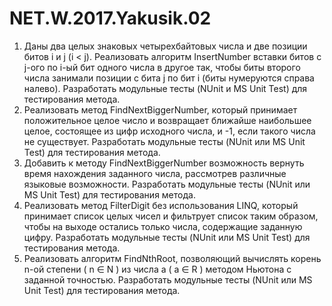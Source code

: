 ﻿# NET.W.2017.Yakusik.02

1. Даны два целых знаковых четырехбайтовых числа и две позиции битов i и j (i < j). Реализовать алгоритм InsertNumber вставки битов с j-ого по i-ый бит одного числа в другое так, чтобы биты второго числа занимали позиции с бита j по бит i (биты нумеруются справа налево). Разработать модульные тесты (NUnit и MS Unit Test) для тестирования метода.
2. Реализовать метод FindNextBiggerNumber, который принимает положительное целое число и возвращает ближайше наибольшее целое, состоящее из цифр исходного числа, и -1, если такого числа не существует. Разработать модульные тесты (NUnit или MS Unit Test) для тестирования метода.
3. Добавить к методу FindNextBiggerNumber возможность вернуть время нахождения заданного числа, рассмотрев различные языковые возможности. Разработать модульные тесты (NUnit или MS Unit Test) для тестирования метода.
4. Реализовать метод FilterDigit без использования LINQ, который принимает список целых чисел и фильтрует список таким образом, чтобы на выходе остались только числа, содержащие заданную цифру. Разработать модульные тесты (NUnit или MS Unit Test) для тестирования метода.
5. Реализовать алгоритм FindNthRoot, позволяющий вычислять корень n-ой степени ( n ∈ N ) из числа a ( a ∈ R ) методом Ньютона с заданной точностью. Разработать модульные тесты (NUnit или MS Unit Test) для тестирования метода.
